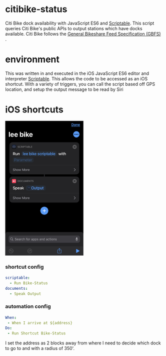 # citibike-status
Citi Bike dock availability with JavaScript ES6 and [Scriptable](https://scriptable.app/). This script queries Citi Bike's public APIs to output stations which have docks available. Citi Bike follows the [General Bikeshare Feed Specification (GBFS)
](https://github.com/NABSA/gbfs/blob/master/gbfs.md).

# environment
This was written in and executed in the iOS JavaScript ES6 editor and interpreter [Scriptable](https://scriptable.app/). This allows the code to be accessed as an iOS shortcut. With a variety of triggers, you can call the script based off GPS location, and setup the output message to be read by Siri

# iOS shortcuts
<img src="./ios_shortcut.jpeg" width="250" />

### shortcut config
```yml
scriptable:
  - Run Bike-Status
documents:
  - Speak Output
```
### automation config
```yml
When:
 - When I arrive at ${address}
Do:
 - Run Shortcut Bike-Status
```
I set the address as 2 blocks away from where I need to decide which dock to go to and with a radius of 350'.
